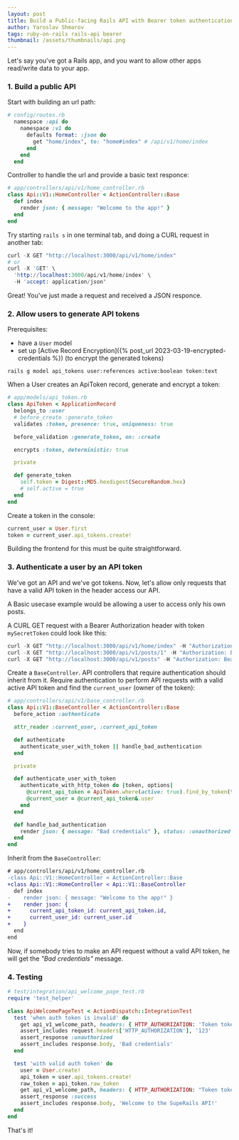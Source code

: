 ```yaml
---
layout: post
title: Build a Public-facing Rails API with Bearer token authentication 
author: Yaroslav Shmarov
tags: ruby-on-rails rails-api bearer
thumbnail: /assets/thumbnails/api.png
---
```


Let's say you've got a Rails app, and you want to allow other apps read/write data to your app.

### 1. Build a public API

Start with building an url path:

```ruby
# config/routes.rb
  namespace :api do
    namespace :v1 do
      defaults format: :json do
        get "home/index", to: "home#index" # /api/v1/home/index
      end
    end
  end
```

Controller to handle the url and provide a basic text responce:

```ruby
# app/controllers/api/v1/home_controller.rb
class Api::V1::HomeController < ActionController::Base
  def index
    render json: { message: "Welcome to the app!" }
  end
end
```

Try starting `rails s` in one terminal tab, and doing a CURL request in another tab:

```s
curl -X GET "http://localhost:3000/api/v1/home/index"
# or
curl -X 'GET' \
  'http://localhost:3000/api/v1/home/index' \
  -H 'accept: application/json'
```

Great! You've just made a request and received a JSON responce.

### 2. Allow users to generate API tokens

Prerequisites:
* have a `User` model
* set up [Active Record Encryption]({% post_url 2023-03-19-encrypted-credentials %}) (to encrypt the generated tokens)

```shell
rails g model api_tokens user:references active:boolean token:text
```

When a User creates an ApiToken record, generate and encrypt a token:

```ruby
# app/models/api_token.rb
class ApiToken < ApplicationRecord
  belongs_to :user
  # before_create :generate_token
  validates :token, presence: true, uniqueness: true

  before_validation :generate_token, on: :create

  encrypts :token, deterministic: true

  private

  def generate_token
    self.token = Digest::MD5.hexdigest(SecureRandom.hex)
    # self.active = true
  end
end
```

Create a token in the console:

```ruby
current_user = User.first
token = current_user.api_tokens.create!
```

Building the frontend for this must be quite straightforward. 

### 3. Authenticate a user by an API token

We've got an API and we've got tokens. Now, let's allow only requests that have a valid API token in the header access our API.

A Basic usecase example would be allowing a user to access only his own posts.

A CURL GET request with a Bearer Authorization header with token `mySecretToken` could look like this:

```s
curl -X GET "http://localhost:3000/api/v1/home/index" -H "Authorization: Bearer mySecretToken"
curl -X GET "http://localhost:3000/api/v1/posts/1" -H "Authorization: Bearer mySecretToken"
curl -X GET "http://localhost:3000/api/v1/posts" -H "Authorization: Bearer mySecretToken"
```

Create a `BaseController`. API controllers that require authentication should inherit from it. Require authentication to perform API requests with a valid active API token and find the `current_user` (owner of the token):

```ruby
# app/controllers/api/v1/base_controller.rb
class Api::V1::BaseController < ActionController::Base
  before_action :authenticate

  attr_reader :current_user, :current_api_token

  def authenticate
    authenticate_user_with_token || handle_bad_authentication
  end

  private

  def authenticate_user_with_token
    authenticate_with_http_token do |token, options|
      @current_api_token = ApiToken.where(active: true).find_by_token(token)
      @current_user = @current_api_token&.user
    end
  end

  def handle_bad_authentication
    render json: { message: "Bad credentials" }, status: :unauthorized
  end
end
```

Inherit from the `BaseController`:

```diff
# app/controllers/api/v1/home_controller.rb
-class Api::V1::HomeController < ActionController::Base
+class Api::V1::HomeController < Api::V1::BaseController
  def index
-    render json: { message: "Welcome to the app!" }
+    render json: {
+      current_api_token_id: current_api_token.id,
+      current_user_id: current_user.id
+    }
  end
end
```

Now, if somebody tries to make an API request without a valid API token, he will get the *"Bad credentials"* message.

### 4. Testing

```ruby
# test/integration/api_welcome_page_test.rb
require 'test_helper'

class ApiWelcomePageTest < ActionDispatch::IntegrationTest
  test 'when auth token is invalid' do
    get api_v1_welcome_path, headers: { HTTP_AUTHORIZATION: 'Token token=123' }
    assert_includes request.headers['HTTP_AUTHORIZATION'], '123'
    assert_response :unauthorized
    assert_includes response.body, 'Bad credentials'
  end

  test 'with valid auth token' do
    user = User.create!
    api_token = user.api_tokens.create!
    raw_token = api_token.raw_token
    get api_v1_welcome_path, headers: { HTTP_AUTHORIZATION: "Token token=#{raw_token}" }
    assert_response :success
    assert_includes response.body, 'Welcome to the SupeRails API!'
  end
end
```

That's it!
